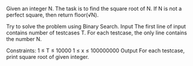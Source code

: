 Given an integer N. The task is to find the square root of N. If N is not a perfect square, then return floor(√N).

Try to solve the problem using Binary Search.
Input
The first line of input contains number of testcases T. For each testcase, the only line contains the number N.

Constraints:
1 ≤ T ≤ 10000
1 ≤ x ≤ 100000000
Output
For each testcase, print square root of given integer.